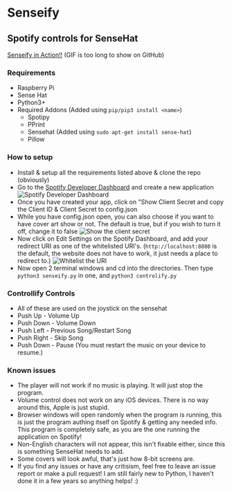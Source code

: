 # Senseify
## Spotify controls for SenseHat
[Senseify in Action!!](https://i.imgur.com/wtwysyJ.gif) (GIF is too long to show on GitHub)
### Requirements
* Raspberry Pi
* Sense Hat
* Python3+
* Required Addons (Added using `pip/pip3 install <name>`)
  * Spotipy
  * PPrint
  * Sensehat (Added using `sudo apt-get install sense-hat`)
  * Pillow
  
### How to setup
* Install & setup all the requirements listed above & clone the repo (obviously)
* Go to the [Spotify Developer Dashboard](https://developer.spotify.com/dashboard/) and create a new application
![Spotify Developer Dashboard](https://i.imgur.com/Km5P230.png)
* Once you have created your app, click on "Show Client Secret and copy the Client ID & Client Secret to config.json
* While you have config.json open, you can also choose if you want to have cover art show or not. The default is true, but if you wish to turn it off, change it to false
![Show the client secret](https://i.imgur.com/OEB4RYN.gif)
* Now click on Edit Settings on the Spotify Dashboard, and add your redirect URI as one of the whitelisted URI's. (`http://localhost:8080` is the default, the website does not have to work, it just needs a place to redirect to.)
![Whitelist the URI](https://i.imgur.com/x9Ykeyh.gif)
* Now open 2 terminal windows and cd into the directories. Then type `python3 senseify.py` in one, and `python3 controlify.py`

### Controllify Controls
* All of these are used on the joystick on the sensehat
* Push Up - Volume Up
* Push Down - Volume Down
* Push Left - Previous Song/Restart Song
* Push Right - Skip Song
* Push Down - Pause (You must restart the music on your device to resume.)

### Known issues
* The player will not work if no music is playing. It will just stop the program.
* Volume control does not work on any iOS devices. There is no way around this, Apple is just stupid.
* Browser windows will open randomly when the program is running, this is just the program authing itself on Spotify & getting any needed info. This program is completely safe, as you are the one running the application on Spotify!
* Non-English characters will not appear, this isn't fixable either, since this is something SenseHat needs to add.
* Some covers will look awful, that's just how 8-bit screens are. 
* If you find any issues or have any critisism, feel free to leave an issue report or make a pull request! I am still fairly new to Python, I haven't done it in a few years so anything helps! :)
